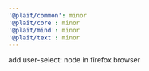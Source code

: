 ```yaml
---
'@plait/common': minor
'@plait/core': minor
'@plait/mind': minor
'@plait/text': minor
---
```


add user-select: node in firefox browser

